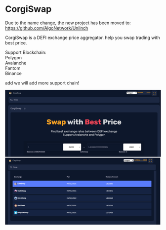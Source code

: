 

# CorgiSwap


Due to the name change, the new project has been moved to:
https://github.com/AlgoNetwork/UniInch


CorgiSwap is a DEFI exchange price aggregator. help you swap trading with best price.<br>

Support Blockchain:<br>
Polygon<br>
Avalanche<br>
Fantom<br>
Binance<br>

add we will add more support chain!<br>


<img src="https://github.com/AlgoNetwork/CorgiSwap/raw/main/preview.png">
<br>
<img src="https://github.com/AlgoNetwork/CorgiSwap/raw/main/preview2.png">

